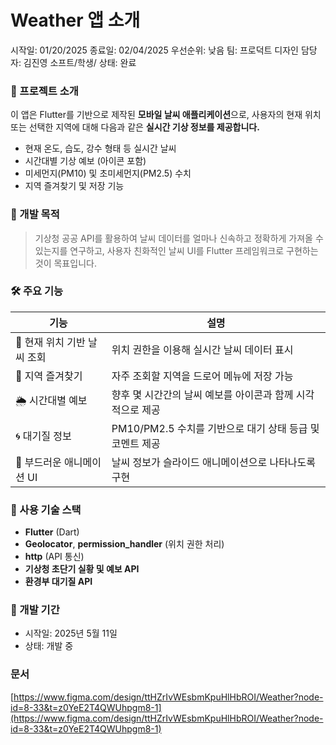 # Weather 앱 소개

시작일: 01/20/2025
종료일: 02/04/2025
우선순위: 낮음
팀: 프로덕트 디자인
담당자: 김진영 소프트/학생/
상태: 완료

### 🧾 프로젝트 소개

이 앱은 Flutter를 기반으로 제작된 **모바일 날씨 애플리케이션**으로, 사용자의 현재 위치 또는 선택한 지역에 대해 다음과 같은 **실시간 기상 정보를 제공합니다.**

- 현재 온도, 습도, 강수 형태 등 실시간 날씨
- 시간대별 기상 예보 (아이콘 포함)
- 미세먼지(PM10) 및 초미세먼지(PM2.5) 수치
- 지역 즐겨찾기 및 저장 기능

### 🎯 개발 목적

> 기상청 공공 API를 활용하여 날씨 데이터를 얼마나 신속하고 정확하게 가져올 수 있는지를 연구하고, 사용자 친화적인 날씨 UI를 Flutter 프레임워크로 구현하는 것이 목표입니다.
> 

### 🛠️ 주요 기능

| 기능 | 설명 |
| --- | --- |
| 📍 현재 위치 기반 날씨 조회 | 위치 권한을 이용해 실시간 날씨 데이터 표시 |
| 📁 지역 즐겨찾기 | 자주 조회할 지역을 드로어 메뉴에 저장 가능 |
| 🌦 시간대별 예보 | 향후 몇 시간간의 날씨 예보를 아이콘과 함께 시각적으로 제공 |
| 🌀 대기질 정보 | PM10/PM2.5 수치를 기반으로 대기 상태 등급 및 코멘트 제공 |
| 🎨 부드러운 애니메이션 UI | 날씨 정보가 슬라이드 애니메이션으로 나타나도록 구현 |

### 🧱 사용 기술 스택

- **Flutter** (Dart)
- **Geolocator**, **permission_handler** (위치 권한 처리)
- **http** (API 통신)
- **기상청 초단기 실황 및 예보 API**
- **환경부 대기질 API**

### 

### 📅 개발 기간

- 시작일: 2025년 5월 11일
- 상태: 개발 중

### 문서

[https://www.figma.com/design/ttHZrIvWEsbmKpuHlHbROI/Weather?node-id=8-33&t=z0YeE2T4QWUhpgm8-1](https://www.figma.com/design/ttHZrIvWEsbmKpuHlHbROI/Weather?node-id=8-33&t=z0YeE2T4QWUhpgm8-1)
